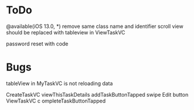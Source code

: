 #  ToDo


@available(iOS 13.0, *) remove
same class name and identifier
scroll view should be replaced with tableview in ViewTaskVC

password reset with code


# Bugs
tableView in MyTaskVC is not reloading data



CreateTaskVC 
    viewThisTaskDetails
    addTaskButtonTapped
    swipe Edit button
ViewTaskVC
    c ompleteTaskButtonTapped
